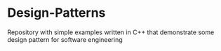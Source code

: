 # Design-Patterns
Repository with simple examples written in C++ that demonstrate some design pattern for software engineering
